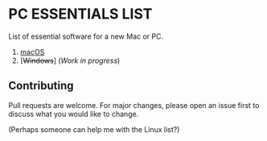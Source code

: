 # PC ESSENTIALS LIST

List of essential software for a new Mac or PC.

1. [macOS](https://github.com/maxchui/PC-Essentials-List/blob/main/macos.md)
2. [~~Windows~~] (*Work in progress*)

## Contributing

Pull requests are welcome. For major changes, please open an issue first
to discuss what you would like to change.

(Perhaps someone can help me with the Linux list?)